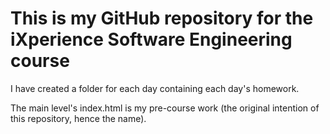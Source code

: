 # This is my GitHub repository for the iXperience Software Engineering course

I have created a folder for each day containing each day's homework.

The main level's index.html is my pre-course work (the original intention of this repository, hence the name).